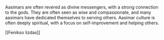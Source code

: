 Aasimars are often revered as divine messengers, with a strong connection to the gods. They are often seen as wise and compassionate, and many aasimars have dedicated themselves to serving others. Aasimar culture is often deeply spiritual, with a focus on self-improvement and helping others.


[[Fenikso lizdas]]